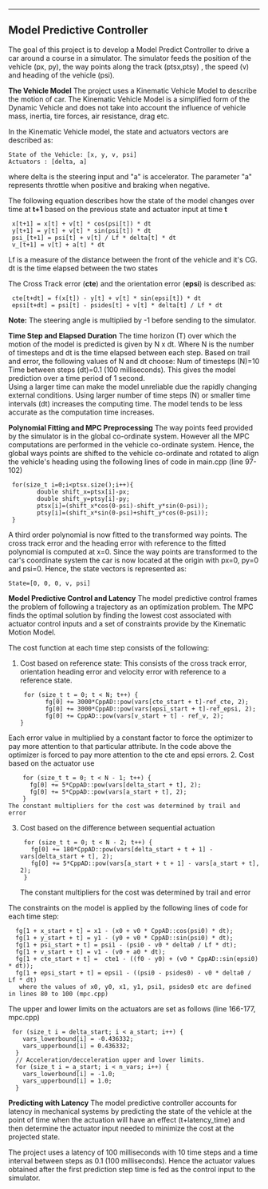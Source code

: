 ----------

Model Predictive Controller
----------
The goal of this project is to develop a Model Predict Controller to drive a car around a course in a simulator. The simulator feeds the position of the vehicle (px, py), the way points along the track (ptsx,ptsy) , the speed (v) and heading of the vehicle (psi).

**The Vehicle Model** 
The project uses a Kinematic Vehicle Model to describe the motion of car. The Kinematic Vehicle Model is a simplified form of the Dynamic Vehicle and does not take into account the influence of vehicle mass, inertia, tire forces, air resistance, drag etc.  

In the Kinematic Vehicle model, the state  and actuators vectors are described as:
	
	State of the Vehicle: [x, y, v, psi]
	Actuators : [delta, a]
  where delta is the steering input and "a" is accelerator. The parameter "a" represents throttle when positive and braking when negative.

The following equation describes how the state of the model changes over time at **t+1** based on the previous state and actuator input at time **t**
	  
	 x[t+1] = x[t] + v[t] * cos(psi[t]) * dt
     y[t+1] = y[t] + v[t] * sin(psi[t]) * dt
     psi_[t+1] = psi[t] + v[t] / Lf * delta[t] * dt
     v_[t+1] = v[t] + a[t] * dt
 Lf is a measure of the distance between the front of the vehicle and it's CG.
 dt is the time elapsed between the two states
 
The Cross Track error (**cte**) and the orientation error  (**epsi**) is described as:
		  
	 cte[t+dt] = f(x[t]) - y[t] + v[t] * sin(epsi[t]) * dt
	 epsi[t+dt] = psi[t] - psides[t] + v[t] * delta[t] / Lf * dt

**Note:** The steering angle is multiplied by -1 before sending to the simulator.

**Time Step and Elapsed Duration**
The time horizon (T) over which the motion of the model is predicted is given by N x dt. Where N is the number of timesteps and dt is the time elapsed between each step. 
Based on trail and error,  the following values of N and dt choose:
Num of timesteps (N)=10 
Time between steps (dt)=0.1 (100 milliseconds). 
This gives the model prediction over a time period of 1 second.  
Using a larger time can make the model unreliable due the rapidly changing external conditions. Using larger number of time steps (N) or smaller time intervals (dt) increases the computing time.  The model tends to be less accurate as the computation time increases.

**Polynomial Fitting and MPC Preprocessing**
The way points feed provided by the simulator is in the global co-ordinate system.  However all the MPC computations are performed in the vehicle co-ordinate system.  Hence, the global ways points are shifted to the vehicle co-ordinate and rotated to align the vehicle's heading using  the following lines of code in main.cpp (line 97-102)

	 for(size_t i=0;i<ptsx.size();i++){
            double shift_x=ptsx[i]-px;
            double shift_y=ptsy[i]-py;
            ptsx[i]=(shift_x*cos(0-psi)-shift_y*sin(0-psi));
            ptsy[i]=(shift_x*sin(0-psi)+shift_y*cos(0-psi));
     }
A third order polynomial is now fitted to the transformed way points.  The cross track error and the heading error with reference to the fitted polynomial is computed at x=0. Since the way points are transformed to the car's coordinate system the car is now located at the origin with px=0, py=0 and psi=0.  Hence,  the state vectors  is represented as:

	State=[0, 0, 0, v, psi]

**Model Predictive Control and Latency**
The model predictive control frames the problem of following a trajectory as an optimization problem. The MPC finds the optimal solution by finding the lowest cost associated with actuator control inputs and a set of constraints provide by the Kinematic Motion Model. 

The cost function at each time step consists of the following:
1. Cost based on reference state: 
	This consists of the cross track error, orientation heading error and velocity error with reference to a reference state.
	
		for (size_t t = 0; t < N; t++) {
		      fg[0] += 3000*CppAD::pow(vars[cte_start + t]-ref_cte, 2);
		      fg[0] += 3000*CppAD::pow(vars[epsi_start + t]-ref_epsi, 2);
		      fg[0] += CppAD::pow(vars[v_start + t] - ref_v, 2);
	   }
Each error value in multiplied by a constant factor to force the optimizer to pay more attention to that particular attribute. In the code above the optimizer is forced to pay more attention to the cte and epsi errors.
2. Cost based on the actuator use
	
		for (size_t t = 0; t < N - 1; t++) {
	      fg[0] += 5*CppAD::pow(vars[delta_start + t], 2);
	      fg[0] += 5*CppAD::pow(vars[a_start + t], 2);
	    }
    The constant multipliers for the cost was determined by trail and error
3. Cost based on the difference between sequential actuation 

		for (size_t t = 0; t < N - 2; t++) {
	      fg[0] += 180*CppAD::pow(vars[delta_start + t + 1] - vars[delta_start + t], 2);
	      fg[0] += 5*CppAD::pow(vars[a_start + t + 1] - vars[a_start + t], 2);
        }
     The constant multipliers for the cost was determined by trail and error
     
The constraints on the model is applied by the following lines of code for each time step:

	  fg[1 + x_start + t] = x1 - (x0 + v0 * CppAD::cos(psi0) * dt);
      fg[1 + y_start + t] = y1 - (y0 + v0 * CppAD::sin(psi0) * dt);
      fg[1 + psi_start + t] = psi1 - (psi0 - v0 * delta0 / Lf * dt);
      fg[1 + v_start + t] = v1 - (v0 + a0 * dt);
      fg[1 + cte_start + t] =  cte1 - ((f0 - y0) + (v0 * CppAD::sin(epsi0) * dt));
      fg[1 + epsi_start + t] = epsi1 - ((psi0 - psides0) - v0 * delta0 / Lf * dt)
       where the values of x0, y0, x1, y1, psi1, psides0 etc are defined in lines 80 to 100 (mpc.cpp)
 The upper and lower limits on the actuators are set as follows (line 166-177, mpc.cpp)
	
	 for (size_t i = delta_start; i < a_start; i++) {
	    vars_lowerbound[i] = -0.436332;
	    vars_upperbound[i] = 0.436332;
	  }
	  // Acceleration/decceleration upper and lower limits.
	  for (size_t i = a_start; i < n_vars; i++) {
	    vars_lowerbound[i] = -1.0;
	    vars_upperbound[i] = 1.0;
	  }
	  
**Predicting with Latency**
The model predictive controller accounts for latency in mechanical systems by predicting the state of the vehicle at the point of time when the actuation will have an effect (t+latency_time) and then determine the actuator input needed to minimize the cost at the projected state. 

The project uses a latency of 100 milliseconds with 10 time steps and a time interval between  steps as 0.1 (100 milliseconds). Hence the actuator values obtained after the first prediction step time is fed as the control input to the simulator.